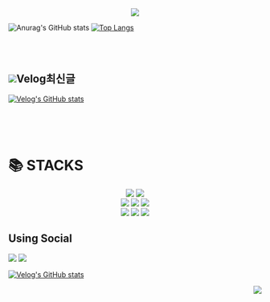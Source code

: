 
<div align=center>
<img src="https://capsule-render.vercel.app/api?type=waving&color=3DED97C8&height=150&section=header&text=HAN's%20Develope&fontColor=ffffff&fontSize=40&fontAlignY=30&fontAlign=20" />
</div>

![Anurag's GitHub stats](https://github-readme-stats.vercel.app/api?username=shl2587&show_icons=true&theme=transparent)
[![Top Langs](https://github-readme-stats.vercel.app/api/top-langs/?username=shl2587&layout=compact)](https://github.com/anuraghazra/github-readme-stats)

<br><br>


## <img src="https://img.shields.io/badge/v-20C997?style=for-the-badge">Velog최신글


[![Velog's GitHub stats](https://velog-readme-stats.vercel.app/api?name=@shl2587)](https://github.com/@shl2587/velog-readme-stats)


<br><br><br>


<div align=left><h1>📚 STACKS</h1></div>

<div align=center> 
  <img src="https://img.shields.io/badge/java-007396?style=for-the-badge&logo=java&logoColor=white"> 
  <img src="https://img.shields.io/badge/python-3776AB?style=for-the-badge&logo=python&logoColor=white">
  <br>
  
  <img src="https://img.shields.io/badge/html5-E34F26?style=for-the-badge&logo=html5&logoColor=white"> 
  <img src="https://img.shields.io/badge/css-1572B6?style=for-the-badge&logo=css3&logoColor=white">
  <img src="https://img.shields.io/badge/oracle-F80000?style=for-the-badge&logo=oracle&logoColor=white">
  <br>
  
  <img src="https://img.shields.io/badge/spring-6DB33F?style=for-the-badge&logo=spring&logoColor=white">
  <img src="https://img.shields.io/badge/linux-FCC624?style=for-the-badge&logo=linux&logoColor=black"> 
  <img src="https://img.shields.io/badge/apache tomcat-F8DC75?style=for-the-badge&logo=apachetomcat&logoColor=white">
  <br>
</div>


## Using Social
<div>
<img src="https://img.shields.io/badge/github-181717?style=for-the-badge&logo=github&logoColor=white">
<img src="https://img.shields.io/badge/git-F05032?style=for-the-badge&logo=git&logoColor=white">
</div>

[![Velog's GitHub stats](https://velog-readme-stats.vercel.app/api/badge?name=shl2587)](https://velog.io/@shl2587) 

<div align=right>
<a href="https://hits.seeyoufarm.com"><img src="https://hits.seeyoufarm.com/api/count/incr/badge.svg?url=https%3A%2F%2Fgithub.com%2Fshl2587%2Fhit-counter&count_bg=%23AEE386&title_bg=%23000000&icon=github.svg&icon_color=%23FFFFFF&title=hits&edge_flat=false"/></a>
</div>




